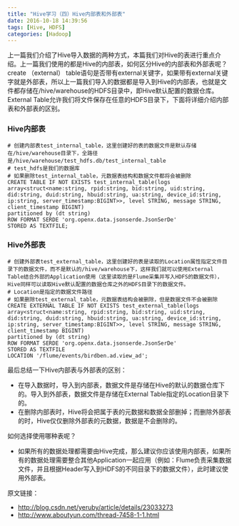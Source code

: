 ```yaml
---
title: "Hive学习（四）Hive内部表和外部表"
date: 2016-10-18 14:39:56
tags: [Hive, HDFS]
categories: [Hadoop]
---
```


上一篇我们介绍了Hive导入数据的两种方式，本篇我们对Hive的表进行重点介绍。上一篇我们使用的都是Hive的内部表，如何区分Hive的内部表和外部表呢？create （external） table语句是否带有external关键字，如果带有external关键字就是外部表，所以上一篇我们导入的数据都是导入到Hive的内部表，也就是文件都存储在/hive/warehouse的HDFS目录中，即Hive默认配置的数据仓库。External Table允许我们将文件保存在任意的HDFS目录下，下面将详细介绍内部表和外部表的区别。

### Hive内部表
```
# 创建内部表test_internal_table，这里创建好的表的数据文件是默认存储在/hive/warehouse目录下，全路径是/hive/warehouse/test_hdfs.db/test_internal_table
# test_hdfs是我们的数据库
# 如果删除test_internal_table，元数据表结构和数据文件都将会被删除
CREATE TABLE IF NOT EXISTS test_internal_table(logs array<struct<name:string, rpid:string, bid:string, uid:string, did:string, duid:string, hbuid:string, ua:string, device_id:string, ip:string, server_timestamp:BIGINT>>, level STRING, message STRING, client_timestamp BIGINT)
partitioned by (dt string)
ROW FORMAT SERDE 'org.openx.data.jsonserde.JsonSerDe'
STORED AS TEXTFILE;
```

### Hive外部表
```
# 创建外部表test_external_table，这里创建好的表是读取的Location属性指定文件目录下的数据文件，而不是默认的/hive/warehouse下，这样我们就可以使用External Table结合外部的Application使用（这里读取的是Flume采集并写入HDFS的数据文件），Hive同样可以读取Hive默认配置的数据仓库之外的HDFS目录下的数据文件。
# Location是指定的数据文件路径
# 如果删除test_external_table，元数据表结构会被删除，但是数据文件不会被删除
CREATE EXTERNAL TABLE IF NOT EXISTS test_external_table(logs array<struct<name:string, rpid:string, bid:string, uid:string, did:string, duid:string, hbuid:string, ua:string, device_id:string, ip:string, server_timestamp:BIGINT>>, level STRING, message STRING, client_timestamp BIGINT)
partitioned by (dt string)
ROW FORMAT SERDE 'org.openx.data.jsonserde.JsonSerDe'
STORED AS TEXTFILE
LOCATION '/flume/events/birdben.ad.view_ad';
```

最后总结一下Hive内部表与外部表的区别：

- 在导入数据时，导入到内部表，数据文件是存储在Hive的默认的数据仓库下的。导入到外部表，数据文件是存储在External Table指定的Location目录下的。
- 在删除内部表时，Hive将会把属于表的元数据和数据全部删掉；而删除外部表的时，Hive仅仅删除外部表的元数据，数据是不会删除的。

如何选择使用哪种表呢？

- 如果所有的数据处理都需要由Hive完成，那么建议你应该使用内部表，如果所有的数据处理需要整合其他Application一起应用（例如：Flume负责采集数据文件，并且根据Header写入到HDFS的不同目录下的数据文件），此时建议使用外部表。


原文链接：

- http://blog.csdn.net/yeruby/article/details/23033273
- http://www.aboutyun.com/thread-7458-1-1.html